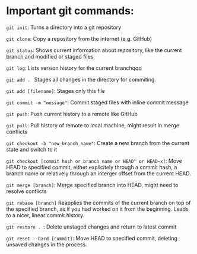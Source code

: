 # Important git commands:

`git init`: Turns a directory into a git repository

`git clone`: Copy a repository from the internet (e.g. GitHub)

`git status`: Shows current information about repository, like the current branch and modified or staged files

`git log`: Lists version history for the current branchqqq

`git add . ` Stages all changes in the directory for commiting.

`git add [filename]`: Stages only this file

`git commit -m "message"`: Commit staged files with inline commit message

`git push`: Push current history to a remote like GitHub

`git pull`: Pull history of remote to local machine, might result in merge conflicts

`git checkout -b "new_branch_name"`: Create a new branch from the current state and switch to it

`git checkout [commit hash or branch name or HEAD^ or HEAD~x]`: Move HEAD to specified commit, either explicitely through a commit hash, a branch name or relatively through an interger offset from the current HEAD.

`git merge [branch]`: Merge specified branch into HEAD, might need to resolve conflicts

`git rebase [branch]` Reapplies the commits of the current branch on top of the specified branch, as if you had worked on it from the beginning. Leads to a nicer, linear commit history.

`git restore . `: Delete unstaged changes and return to latest commit

`git reset --hard [commit]`: Move HEAD to specified commit, deleting unsaved changes in the process.
